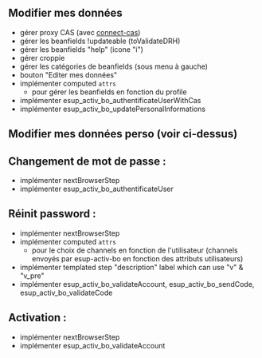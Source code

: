  ## Modifier mes données
- gérer proxy CAS (avec [connect-cas](https://github.com/AceMetrix/connect-cas))
- gérer les beanfields !updateable (toValidateDRH)
- gérer les beanfields "help" (icone "i")
- gérer croppie
- gérer les catégories de beanfields (sous menu à gauche)
- bouton "Editer mes données"
- implémenter computed `attrs`
  - pour gérer les beanfields en fonction du profile
- implémenter esup_activ_bo_authentificateUserWithCas
- implémenter esup_activ_bo_updatePersonalInformations

## Modifier mes données perso (voir ci-dessus)

## Changement de mot de passe :
- implémenter nextBrowserStep
- implémenter esup_activ_bo_authentificateUser

## Réinit password :
- implémenter nextBrowserStep
- implémenter computed `attrs`
  - pour le choix de channels en fonction de l'utilisateur (channels envoyés par esup-activ-bo en fonction des attributs utilisateurs)
- implémenter templated step "description" label which can use "v" & "v_pre" 
- implémenter esup_activ_bo_validateAccount, esup_activ_bo_sendCode, esup_activ_bo_validateCode

## Activation :
- implémenter nextBrowserStep
- implémenter esup_activ_bo_validateAccount
